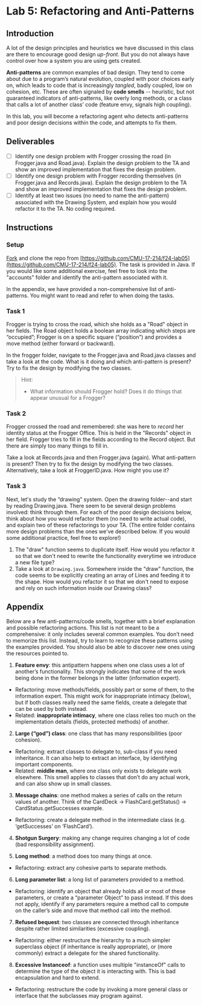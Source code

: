 # Lab 5: Refactoring and Anti-Patterns

## Introduction 
A lot of the design principles and heuristics we have discussed in this class are there to encourage good design *up-front*. But you do not always have control over how a system you are using gets created. 


**Anti-patterns** are common examples of bad design. They tend to come about due to a program’s natural evolution, coupled with poor choices early on, which leads to code that is increasingly *tangled*, badly coupled, low on cohesion, etc. These are often signaled by **code smells** -- heuristic, but not guaranteed indicators of anti-patterns, like overly long methods, or a class that calls a lot of another class’ code (feature envy, signals high coupling).

In this lab, you will become a refactoring agent who detects anti-patterns and poor design decisions within the code, and attempts to fix them.
## Deliverables

- [ ] Identify one design problem with Frogger crossing the road (in Frogger.java and Road.java). Explain the design problem to the TA and show an improved implementation that fixes the design problem.
- [ ] Identify one design problem with Frogger recording themselves (in Frogger.java and Records.java). Explain the design problem to the TA and show an improved implementation that fixes the design problem.
- [ ] Identify at least two issues (no need to name the anti-pattern) associated with the Drawing System, and explain how you would refactor it to the TA. No coding required.

## Instructions

### Setup
<u>Fork</u> and clone the repo from [https://github.com/CMU-17-214/f24-lab05](https://github.com/CMU-17-214/f24-lab05).
The task is provided in Java. If you would like some additional exercise, feel free to look into the "accounts" folder and identify the anti-pattern associated with it.

In the appendix, we have provided a non-comprehensive list of anti-patterns. You might want to read and refer to when doing the tasks. 

### Task 1
Frogger is trying to cross the road, which she holds as a "Road" object in her fields. The Road object holds a boolean array indicating which steps are “occupied”; Frogger is on a specific square (“position”) and provides a move method (either forward or backward).

In the frogger folder, navigate to the Frogger.java and Road.java classes and take a look at the code. What is it doing and which anti-pattern is present? Try to fix the design by modifying the two classes.

> Hint: 
> + What information should Frogger hold? Does it do things that appear unusual for a Frogger?


### Task 2

Frogger crossed the road and remembered: she was here to *record* her identity status at the Frogger Office. This is held in the "Records" object in her field. Frogger tries to fill in the fields according to the Record object. But there are simply too many things to fill in.

Take a look at Records.java and then Frogger.java (again). What anti-pattern is present? Then try to fix the design by modifying the two classes. Alternatively, take a look at FroggerID.java. How might you use it?

### Task 3

Next, let's study the “drawing” system. Open the drawing folder--and start by reading Drawing.java. There seem to be several design problems involved: think through them. For each of the poor design decisions below, think about how you would refactor them (no need to write actual code), and explain two of these refactorings to your TA. (The entire folder contains more design problems than the ones we've described below. If you would some additional practice, feel free to explore!)

1. The "draw" function seems to duplicate itself. How would you refactor it so that we don't need to rewrite the functionality everytime we introduce a new file type?
2. Take a look at ``` Drawing.java ```. Somewhere inside the "draw" function, the code seems to be explicitly creating an array of Lines and feeding it to the shape. How would you refactor it so that we don't need to expose and rely on such information inside our Drawing class?


## Appendix

Below are a few anti-patterns/code smells, together with a brief explanation and possible refactoring actions. This list is not meant to be a comprehensive: it only includes several common examples. You don’t need to memorize this list. Instead, try to learn to recognize these patterns using the examples provided. You should also be able to discover new ones using the resources pointed to.

1. **Feature envy**: this antipattern happens when one class uses a lot of another’s functionality. This strongly indicates that some of the work being done in the former belongs in the latter (information expert).
  - Refactoring: move methods/fields, possibly part or some of them, to the information expert. This might work for inappropriate intimacy (below), but if both classes really need the same fields, create a delegate that can be used by both instead.
  - Related: **inappropriate intimacy**, where one class relies too much on the implementation details (fields, protected methods) of another.

2. **Large (“god”) class**: one class that has many responsibilities (poor cohesion).
  - Refactoring: extract classes to delegate to, sub-class if you need inheritance. It can also help to extract an interface, by identifying important components.
  - Related: **middle man**, where one class only exists to delegate work elsewhere. This smell applies to classes that don’t do any actual work, and can also show up in small classes.

3. **Message chains**: one method makes a series of calls on the return values of another. Think of the CardDeck → FlashCard.getStatus() → CardStatus.getSuccesses example.
  - Refactoring: create a delegate method in the intermediate class (e.g. ‘getSuccesses’ on ‘FlashCard’).

4. **Shotgun Surgery**: making any change requires changing a lot of code (bad responsibility assignment).

5. **Long method**: a method does too many things at once.
  - Refactoring: extract any cohesive parts to separate methods.

6. **Long parameter list**: a long list of parameters provided to a method.
  - Refactoring: identify an object that already holds all or most of these parameters, or create a “parameter Object” to pass instead. If this does not apply, identify if any parameters require a method call to compute on the caller’s side and move that method call into the method.

7. **Refused bequest**: two classes are connected through inheritance despite rather limited similarities (excessive coupling).
  - Refactoring: either restructure the hierarchy to a much simpler superclass object (if inheritance is really appropriate), or (more commonly) extract a delegate for the shared functionality.

8. **Excessive Instanceof**: a function uses multiple "instanceOf" calls to determine the type of the object it is interacting with. This is bad encapsulation and hard to extend.
  - Refactoring: restructure the code by invoking a more general class or interface that the subclasses may program against.
